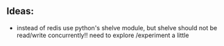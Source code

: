 

## Ideas:
- instead of redis use python's shelve module, but shelve should not be read/write concurrently!! need to explore /experiment a little
